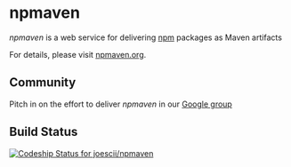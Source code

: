 npmaven
=======

*npmaven* is a web service for delivering [npm](https://www.npmjs.com/) packages as Maven artifacts

For details, please visit [npmaven.org](http://npmaven.org).

## Community
Pitch in on the effort to deliver *npmaven* in our [Google group](https://groups.google.com/forum/#!forum/npmaven)

## Build Status
[ ![Codeship Status for joescii/npmaven](https://codeship.com/projects/cc026fc0-a63a-0132-51a1-227cfe37c349/status?branch=master)](https://codeship.com/projects/66962)
